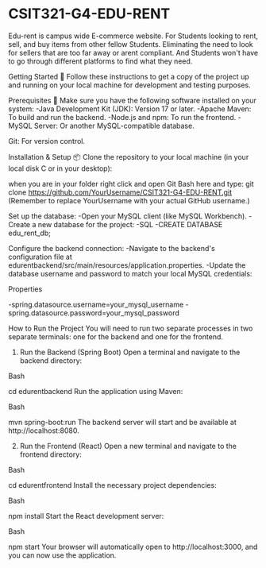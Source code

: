 # CSIT321-G4-EDU-RENT

Edu-rent is campus wide E-commerce website. For Students looking to rent, sell, and buy items from other fellow Students. Eliminating the need to look for sellers that are too far away or arent compliant. And Students won't have to go through different platforms to find what they need. 

Getting Started 🚀
Follow these instructions to get a copy of the project up and running on your local machine for development and testing purposes.

Prerequisites 🔧
Make sure you have the following software installed on your system:
-Java Development Kit (JDK): Version 17 or later.
-Apache Maven: To build and run the backend.
-Node.js and npm: To run the frontend.
-MySQL Server: Or another MySQL-compatible database.

Git: For version control.

Installation & Setup 📦
Clone the repository to your local machine (in your local disk C or in your desktop):

when you are in your folder right click and open Git Bash here and type:
git clone https://github.com/YourUsername/CSIT321-G4-EDU-RENT.git
(Remember to replace YourUsername with your actual GitHub username.)

Set up the database:
-Open your MySQL client (like MySQL Workbench).
-Create a new database for the project:
-SQL
-CREATE DATABASE edu_rent_db;

Configure the backend connection:
-Navigate to the backend's configuration file at edurentbackend/src/main/resources/application.properties.
-Update the database username and password to match your local MySQL credentials:

Properties

-spring.datasource.username=your_mysql_username
-spring.datasource.password=your_mysql_password

How to Run the Project
You will need to run two separate processes in two separate terminals: one for the backend and one for the frontend.

1. Run the Backend (Spring Boot)
Open a terminal and navigate to the backend directory:

Bash

cd edurentbackend
Run the application using Maven:

Bash

mvn spring-boot:run
The backend server will start and be available at http://localhost:8080.

2. Run the Frontend (React)
Open a new terminal and navigate to the frontend directory:

Bash

cd edurentfrontend
Install the necessary project dependencies:

Bash

npm install
Start the React development server:

Bash

npm start
Your browser will automatically open to http://localhost:3000, and you can now use the application.
